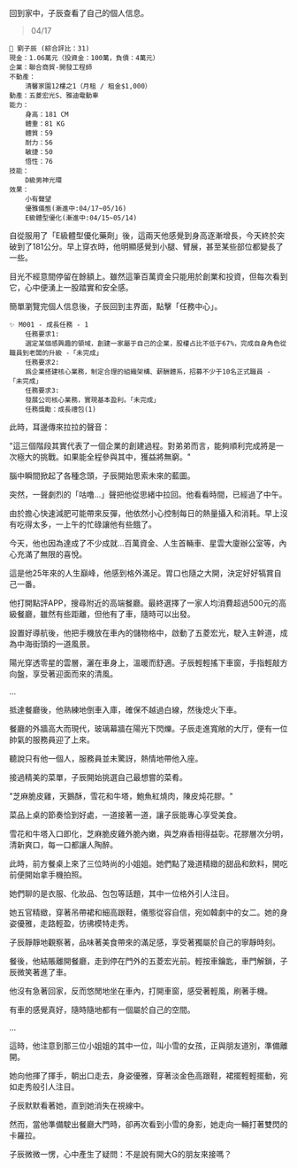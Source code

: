 回到家中，子辰查看了自己的個人信息。

> 04/17  
```
📰 劉子辰 (綜合評比：31)  
現金：1.06萬元（投資金：100萬，負債：4萬元）  
企業：聯合商貿-開發工程師  
不動產：  
    清馨家園12樓之1（月租 / 租金$1,000）  
動產：五菱宏光S、雅迪電動車  
能力：  
    身高：181 CM  
    體重：81 KG  
    體質：59  
    耐力：56  
    敏捷：50  
    悟性：76  
技能：  
    D級男神光環 
效果：
    小有聲望  
    優雅儀態(漸進中:04/17~05/16)
    E級體型優化(漸進中:04/15~05/14)
```

自從服用了「E級體型優化藥劑」後，這兩天他感覺到身高逐漸增長，今天終於突破到了181公分。早上穿衣時，他明顯感覺到小腿、臂展，甚至某些部位都變長了一些。

目光不經意間停留在餘額上。雖然這筆百萬資金只能用於創業和投資，但每次看到它，心中便湧上一股踏實和安全感。

簡單瀏覽完個人信息後，子辰回到主界面，點擊「任務中心」。

```
✨ M001 - 成長任務 - 1
    任務要求1:
	選定某個感興趣的領域，創建一家屬于自己的企業，股權占比不低于67%，完成自身角色從職員到老闆的升級 -「未完成」
    任務要求2:
	爲企業搭建核心業務，制定合理的組織架構、薪酬體系，招募不少于10名正式職員 - 「未完成」
    任務要求3:
    發展公司核心業務，實現基本盈利。「未完成」
    任務獎勵：成長禮包(1)
```

此時，耳邊傳來拉拉的聲音：

"這三個階段其實代表了一個企業的創建過程。對弟弟而言，能夠順利完成將是一次極大的挑戰。如果能全程參與其中，獲益將無窮。"

腦中瞬間掀起了各種念頭，子辰開始思索未來的藍圖。

突然，一聲劇烈的「咕噜...」聲把他從思緒中拉回。他看看時間，已經過了中午。

由於擔心快速減肥可能帶來反彈，他依然小心控制每日的熱量攝入和消耗。早上沒有吃得太多，一上午的忙碌讓他有些餓了。

今天，他也因為達成了不少成就...百萬資金、人生首輛車、星雲大廈辦公室等，內心充滿了無限的喜悅。

這是他25年來的人生巔峰，他感到格外滿足。胃口也隨之大開，決定好好犒賞自己一番。

他打開點評APP，搜尋附近的高端餐廳。最終選擇了一家人均消費超過500元的高級餐廳，雖然有些距離，但他有了車，隨時可以出發。

設置好導航後，他把手機放在車內的儲物格中，啟動了五菱宏光，駛入主幹道，成為中海街頭的一道風景。

陽光穿透零星的雲層，灑在車身上，溫暖而舒適。子辰輕輕搖下車窗，手指輕敲方向盤，享受著迎面而來的清風。

...

抵達餐廳後，他熟練地倒車入庫，確保不越過白線，然後熄火下車。

餐廳的外牆高大而現代，玻璃幕牆在陽光下閃爍。子辰走進寬敞的大厅，便有一位帥氣的服務員迎了上來。

聽說只有他一個人，服務員並未驚訝，熱情地帶他入座。

接過精美的菜單，子辰開始挑選自己最想嘗的菜肴。

"芝麻脆皮雞，天鵝酥，雪花和牛塔，鮑魚紅燒肉，陳皮炖花膠。"

菜品上桌的節奏恰到好處，一道接著一道，讓子辰能專心享受美食。

雪花和牛塔入口即化，芝麻脆皮雞外脆內嫩，與芝麻香相得益彰。花膠層次分明，清新爽口，每一口都讓人陶醉。

此時，前方餐桌上來了三位時尚的小姐姐。她們點了幾道精緻的甜品和飲料，開吃前便開始拿手機拍照。

她們聊的是衣服、化妝品、包包等話題，其中一位格外引人注目。

她五官精緻，穿著吊帶裙和細高跟鞋，儀態從容自信，宛如韓劇中的女二。她的身姿優雅，走路輕盈，彷彿模特走秀。

子辰靜靜地觀察著，品味著美食帶來的滿足感，享受著獨屬於自己的寧靜時刻。

餐後，他結賬離開餐廳，走到停在門外的五菱宏光前。輕按車鑰匙，車門解鎖，子辰微笑著進了車。

他沒有急著回家，反而悠閒地坐在車內，打開車窗，感受著輕風，刷著手機。

有車的感覺真好，隨時隨地都有一個屬於自己的空間。

...

這時，他注意到那三位小姐姐的其中一位，叫小雪的女孩，正與朋友道別，準備離開。

她向他揮了揮手，朝出口走去，身姿優雅，穿著淡金色高跟鞋，裙擺輕輕擺動，宛如走秀般引人注目。

子辰默默看著她，直到她消失在視線中。

然而，當他準備駛出餐廳大門時，卻再次看到小雪的身影，她走向一輛打著雙閃的卡羅拉。

子辰微微一愣，心中產生了疑問：不是說有開大G的朋友來接嗎？